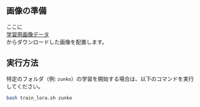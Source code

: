 
## 画像の準備

ここに  
[学習用画像データ](https://drive.google.com/drive/folders/1oyR1-1H64l7Veyb5ybYUB0K9FTz7j5NN)  
からダウンロードした画像を配置します。

## 実行方法

特定のフォルダ（例: `zunko`）の学習を開始する場合は、以下のコマンドを実行してください。

```bash
bash train_lora.sh zunko
```
